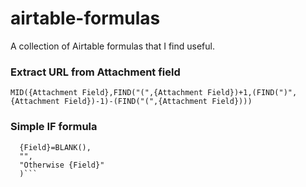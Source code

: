 # airtable-formulas
A collection of Airtable formulas that I find useful.

### Extract URL from Attachment field
`MID({Attachment Field},FIND("(",{Attachment Field})+1,(FIND(")",{Attachment Field})-1)-(FIND("(",{Attachment Field})))`

### Simple IF formula
```IF(
  {Field}=BLANK(),
  "",
  "Otherwise {Field}"
  )```
